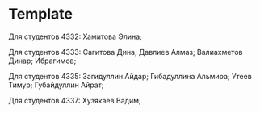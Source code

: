 
# Template


Для студентов 4332:
Хамитова Элина;

Для студентов 4333:
Сагитова Дина;
Давлиев Алмаз;
Валиахметов Динар;
Ибрагимов;


Для студентов 4335:
Загидуллин Айдар;
Гибадуллина Альмира;
Утеев Тимур;
Губайдуллин Айрат;

Для студентов 4337:
Хузякаев Вадим;
